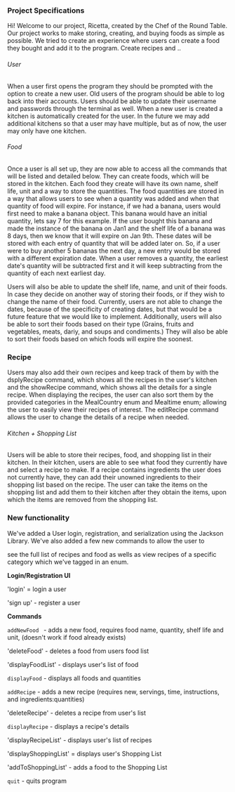 ### **Project Specifications**
Hi! Welcome to our project, Ricetta, created by the Chef of the Round Table. 
Our project works to make storing, creating, and buying foods as
simple as possible. We tried to create an experience where users can 
create a food they bought and add it to the program. Create recipes and 
..

###### User

When a user first opens the program they should be prompted with 
the option to create a new user. Old users of the program should be able to
log back into their accounts. Users should be able to update
their username and passwords through the terminal as well. When a new user is created
a kitchen is automatically created for the user. In the future we may add additional kitchens 
so that a user may have multiple, but as of now, the user may only have one kitchen.

###### Food

Once a user is all set up, they are now able to access all the commands that will be listed and detailed below.
They can create foods, which will be stored in the kitchen. Each food they create will have its own
name, shelf life, unit and a way to store the quantities. The food quantities are stored in 
a way that allows users to see when a quantity was added and when that quantity of food will expire. 
For instance, if we had a banana, users would first need to make a banana object. This banana would have an initial
quantity, lets say 7 for this example. If the user bought this banana and made the instance of the banana on Jan1 and the shelf life of a banana was 8 days, then
we know that it will expire on Jan 9th. These dates will be stored with each entry of quantity that will be added later on. 
So, if a user were to buy another 5 bananas 
the next day, a new entry would be stored with a different expiration date. 
When a user removes a quantity, the earliest date's quantity will be subtracted first and it will keep 
subtracting from the quantity of each next earliest day. 


Users will also be able to update the shelf life, name, and unit of their foods. 
In case they decide on another way of storing their foods, or if they wish to change the name of their food. 
Currently, users are not able to change the dates, because of the specificity of creating dates, but that would 
be a future feature that we would like to implement. Additionally, users
will also be able to sort their foods based on their type (Grains, fruits and vegetables, meats, dariy, and soups and condiments.)
They will also be able to sort their foods based on which foods will expire the soonest. 

### Recipe
Users may also add their own recipes and keep track of them by with the dsplyRecipe command, which shows all the recipes
in the user's kitchen and the showRecipe command, which shows all the details for a single recipe. When displaying the recipes,
the user can also sort them by the provided categories in the MealCountry enum and Mealtime enum; allowing the user to easily view 
their recipes of interest. The editRecipe command allows the user to change the details of a recipe when needed.

###### Kitchen + Shopping List

Users will be able to store their recipes, food, and shopping list in their kitchen. In their kitchen, users are able 
to see what food they currently have and select a recipe to make. If a recipe contains ingredients the user does not 
currently have, they can add their unowned ingredients to their shopping list based on the recipe. The user can take the 
items on the shopping list and add them to their kitchen after they obtain the items, upon which the items are removed from
the shopping list. 
### New functionality

We've added a User login, registration, and serialization using the Jackson Library. We've also added a few new commands to allow the user to

see the full list of recipes and food as wells as view recipes of a specific category which we've tagged in an enum.

**Login/Registration UI**

'login' = login a user

'sign up' - register a user

**Commands**

`addNewFood ` - adds a new food, requires food name, quantity, shelf life and unit, (doesn't work if food already exists)

'deleteFood' - deletes a food from users food list

'displayFoodList' - displays user's list of food

`displayFood` - displays all foods and quantities

`addRecipe` - adds a new recipe (requires new, servings, time, instructions, and ingredients:quantities)

'deleteRecipe' - deletes a recipe from user's list

`displayRecipe` - displays a recipe's details

'displayRecipeList' - displays user's list of recipes

'displayShoppingList' = displays user's Shopping List

'addToShoppingList' - adds a food to the Shopping List

`quit` - quits program
